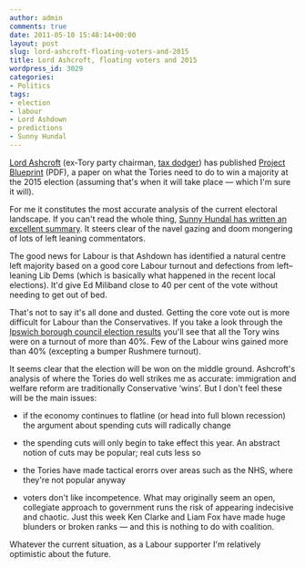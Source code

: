 ```yaml
---
author: admin
comments: true
date: 2011-05-18 15:48:14+00:00
layout: post
slug: lord-ashcroft-floating-voters-and-2015
title: Lord Ashcroft, floating voters and 2015
wordpress_id: 3029
categories:
- Politics
tags:
- election
- labour
- Lord Ashdown
- predictions
- Sunny Hundal
---
```


[Lord Ashcroft](http://www.lordashcroft.com/) (ex-Tory party chairman, [tax dodger](http://www.guardian.co.uk/politics/2010/sep/27/lord-ashcroft-tax-conservative)) has published [Project Blueprint](http://www.lordashcroft.com/pdf/14052011_project_blueprint.pdf) (PDF), a paper on what the Tories need to do to win a majority at the 2015 election (assuming that's when it will take place — which I'm sure it will).

For me it constitutes the most accurate analysis of the current electoral landscape. If you can't read the whole thing, [Sunny Hundal has written an excellent summary](http://liberalconspiracy.org/2011/05/18/how-lord-ashcroft-hopes-to-deliver-a-conservative-majority-for-2015/). It steers clear of the navel gazing and doom mongering of lots of left leaning commentators.

The good news for Labour is that Ashdown has identified a natural centre left majority based on a good core Labour turnout and defections from left–leaning Lib Dems (which is basically what happened in the recent local elections). It'd give Ed Miliband close to 40 per cent of the vote without needing to get out of bed.

That's not to say it's all done and dusted. Getting the core vote out is more difficult for Labour than the Conservatives. If you take a look through the [Ipswich borough council election results](http://www.ipswich.gov.uk/site/scripts/documents_info.php?categoryID=362&documentID=1369) you'll see that all the Tory wins were on a turnout of more than 40%. Few of the Labour wins gained more than 40% (excepting a bumper Rushmere turnout).

It seems clear that the election will be won on the middle ground. Ashcroft's analysis of where the Tories do well strikes me as accurate: immigration and welfare reform are traditionally Conservative ‘wins’. But I don't feel these will be the main issues:



	
  * if the economy continues to flatline (or head into full blown recession) the  argument about spending cuts will radically change

	
  * the spending cuts will only begin to take effect this year. An abstract notion of cuts may be popular; real cuts less so

	
  * the Tories have made tactical erorrs over areas such as the NHS, where they're not popular anyway

	
  * voters don't like incompetence. What may originally seem an open, collegiate approach to government runs the risk of appearing indecisive and chaotic. Just this week Ken Clarke and Liam Fox have made huge blunders or broken ranks — and this is nothing to do with coalition.


Whatever the current situation, as a Labour supporter I'm relatively optimistic about the future.
